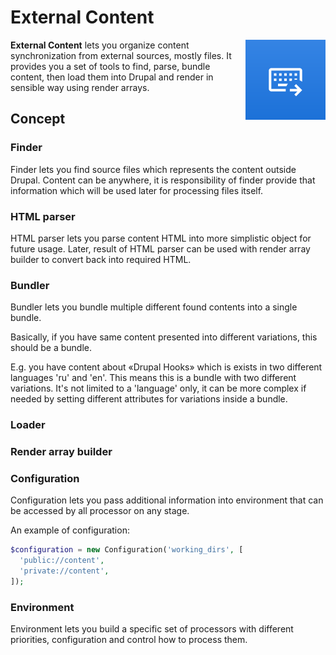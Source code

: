 # External Content

<img src="assets/img/logo.svg" alt="External Content" width="128" align="right">

**External Content** lets you organize content synchronization from external
sources, mostly files. It provides you a set of tools to find, parse, bundle
content, then load them into Drupal and render in sensible way using render
arrays.

## Concept

### Finder

Finder lets you find source files which represents the content outside Drupal.
Content can be anywhere, it is responsibility of finder provide that
information which will be used later for processing files itself.

### HTML parser

HTML parser lets you parse content HTML into more simplistic object for future
usage. Later, result of HTML parser can be used with render array builder to
convert back into required HTML.

### Bundler

Bundler lets you bundle multiple different found contents into a single
bundle.

Basically, if you have same content presented into different variations, this
should be a bundle.

E.g. you have content about «Drupal Hooks» which is exists in two different
languages 'ru' and 'en'. This means this is a bundle with two different
variations. It's not limited to a 'language' only, it can be more complex if
needed by setting different attributes for variations inside a bundle.

### Loader

### Render array builder

### Configuration

Configuration lets you pass additional information into environment that can
be accessed by all processor on any stage.

An example of configuration:

```php
$configuration = new Configuration('working_dirs', [
  'public://content',
  'private://content',
]);
```

### Environment

Environment lets you build a specific set of processors with different
priorities, configuration and control how to process them.

